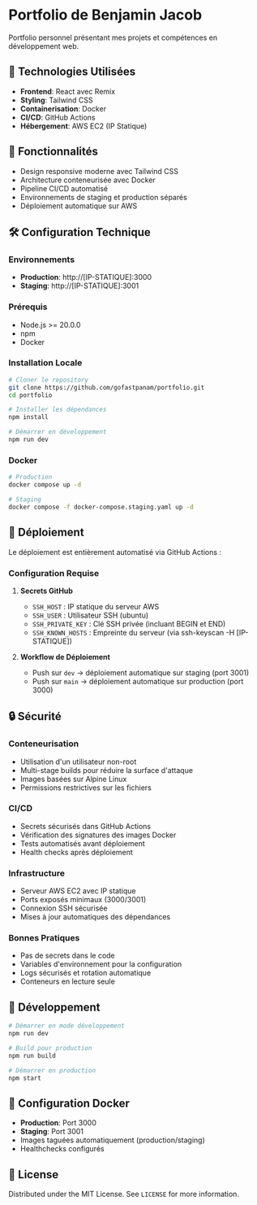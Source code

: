 # Portfolio de Benjamin Jacob

Portfolio personnel présentant mes projets et compétences en développement web.

## 🚀 Technologies Utilisées

- **Frontend**: React avec Remix
- **Styling**: Tailwind CSS
- **Containerisation**: Docker
- **CI/CD**: GitHub Actions
- **Hébergement**: AWS EC2 (IP Statique)

## 🌟 Fonctionnalités

- Design responsive moderne avec Tailwind CSS
- Architecture conteneurisée avec Docker
- Pipeline CI/CD automatisé
- Environnements de staging et production séparés
- Déploiement automatique sur AWS

## 🛠️ Configuration Technique

### Environnements

- **Production**: http://[IP-STATIQUE]:3000
- **Staging**: http://[IP-STATIQUE]:3001

### Prérequis

- Node.js >= 20.0.0
- npm
- Docker

### Installation Locale

```bash
# Cloner le repository
git clone https://github.com/gofastpanam/portfolio.git
cd portfolio

# Installer les dépendances
npm install

# Démarrer en développement
npm run dev
```

### Docker

```bash
# Production
docker compose up -d

# Staging
docker compose -f docker-compose.staging.yaml up -d
```

## 🚀 Déploiement

Le déploiement est entièrement automatisé via GitHub Actions :

### Configuration Requise

1. **Secrets GitHub**
   - `SSH_HOST` : IP statique du serveur AWS
   - `SSH_USER` : Utilisateur SSH (ubuntu)
   - `SSH_PRIVATE_KEY` : Clé SSH privée (incluant BEGIN et END)
   - `SSH_KNOWN_HOSTS` : Empreinte du serveur (via ssh-keyscan -H [IP-STATIQUE])

2. **Workflow de Déploiement**
   - Push sur `dev` -> déploiement automatique sur staging (port 3001)
   - Push sur `main` -> déploiement automatique sur production (port 3000)

## 🔒 Sécurité

### Conteneurisation
- Utilisation d'un utilisateur non-root
- Multi-stage builds pour réduire la surface d'attaque
- Images basées sur Alpine Linux
- Permissions restrictives sur les fichiers

### CI/CD
- Secrets sécurisés dans GitHub Actions
- Vérification des signatures des images Docker
- Tests automatisés avant déploiement
- Health checks après déploiement

### Infrastructure
- Serveur AWS EC2 avec IP statique
- Ports exposés minimaux (3000/3001)
- Connexion SSH sécurisée
- Mises à jour automatiques des dépendances

### Bonnes Pratiques
- Pas de secrets dans le code
- Variables d'environnement pour la configuration
- Logs sécurisés et rotation automatique
- Conteneurs en lecture seule

## 📝 Développement

```bash
# Démarrer en mode développement
npm run dev

# Build pour production
npm run build

# Démarrer en production
npm start
```

## 🔧 Configuration Docker

- **Production**: Port 3000
- **Staging**: Port 3001
- Images taguées automatiquement (production/staging)
- Healthchecks configurés

## 📜 License

Distributed under the MIT License. See `LICENSE` for more information.